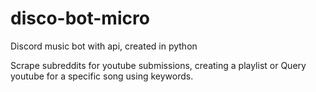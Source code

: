 # disco-bot-micro
Discord music bot with api, created in python

Scrape subreddits for youtube submissions, creating a playlist
or
Query youtube for a specific song using keywords.
